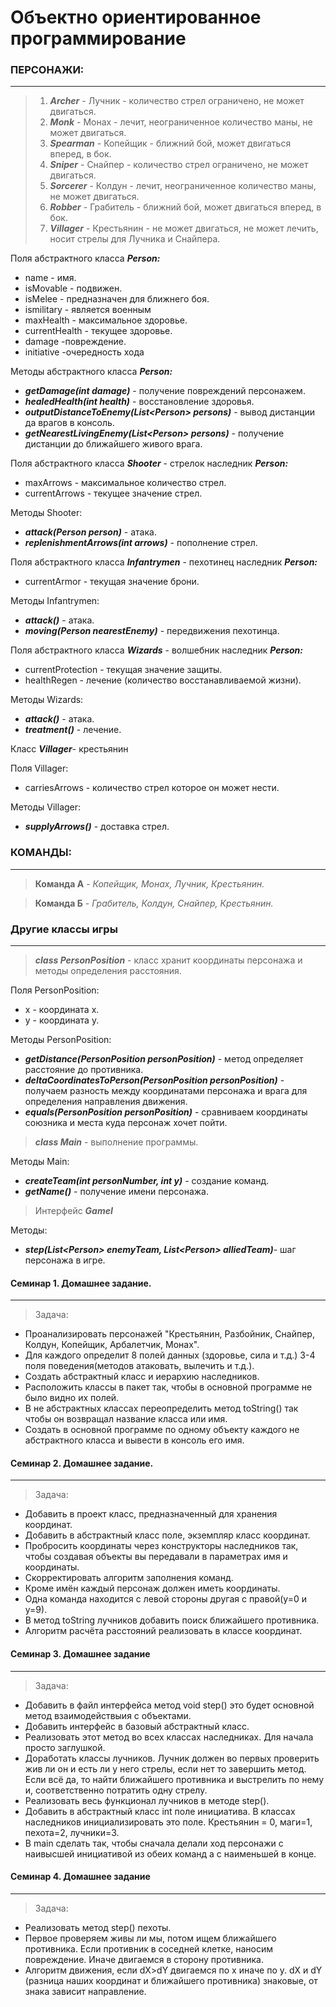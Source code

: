 
# Объектно ориентированное программирование

### ПЕРСОНАЖИ:
***
>1. _**Archer**_ - Лучник - количество стрел ограничено, не может двигаться.
>2. _**Monk**_ - Монах - лечит, неограниченное количество маны, не может двигаться.
>3. _**Spearman**_ - Копейщик - ближний бой, может двигаться вперед, в бок.
>4. _**Sniper**_ - Снайпер - количество стрел ограничено, не может двигаться.
>5. _**Sorcerer**_ - Колдун - лечит, неограниченное количество маны, не может двигаться.
>6. _**Robber**_ - Грабитель - ближний бой, может двигаться вперед, в бок.
>7. _**Villager**_ - Крестьянин - не может двигаться, не может лечить, носит стрелы для Лучника и Снайпера.

Поля абстрактного класса _**Person:**_
* name             - имя.
* isMovable        - подвижен.
* isMelee          - предназначен для ближнего боя.
* ismilitary       - является военным
* maxHealth        - максимальное здоровье.
* currentHealth    - текущее здоровье.
* damage            -повреждение.
* initiative        -очередность хода

Методы абстрактного класса _**Person:**_
* _**getDamage(int damage)**_ - получение повреждений персонажем.
* _**healedHealth(int health)**_ - восстановление здоровья.
* _**outputDistanceToEnemy(List\<Person> persons)**_ - вывод дистанции да врагов в консоль.
* _**getNearestLivingEnemy(List\<Person> persons)**_ - получение дистанции до ближайшего живого врага.

Поля абстрактного класса _**Shooter**_ - стрелок наследник _**Person:**_
* maxArrows        - максимальное количество стрел.
* currentArrows    - текущее значение стрел.

Методы Shooter:
* _**attack(Person person)**_ - атака.
* _**replenishmentArrows(int arrows)**_ - пополнение стрел.

Поля абстрактного класса _**Infantrymen**_ - пехотинец наследник _**Person:**_
* currentArmor     - текущая значение брони.

Методы Infantrymen:
* _**attack()**_ - атака.
* _**moving(Person nearestEnemy)**_ - передвижения пехотинца.

Поля абстрактного класса _**Wizards**_ - волшебник наследник _**Person:**_
* currentProtection - текущая значение защиты.
* healthRegen - лечение (количество восстанавливаемой жизни).

Методы Wizards:
* _**attack()**_ - атака.
* _**treatment()**_ - лечение.


Класс _**Villager**_- крестьянин

Поля Villager:
* carriesArrows     - количество стрел которое он может нести.

Методы Villager:
* _**supplyArrows()**_ - доставка стрел.

### КОМАНДЫ:
***

>**Команда А** - _Копейщик, Монах, Лучник, Крестьянин._

>**Команда Б** - _Грабитель, Колдун, Снайпер, Крестьянин._

### Другие классы игры
***
> _**class PersonPosition**_ - класс хранит координаты персонажа и методы определения расстояния.

Поля PersonPosition:

* x - координата x.
* y - координата y.

Методы PersonPosition:

* _**getDistance(PersonPosition personPosition)**_ - метод определяет расстояние до противника.
* _**deltaCoordinatesToPerson(PersonPosition personPosition)**_ - получаем разность между координатами персонажа и врага для определения направления движения.
* _**equals(PersonPosition personPosition)**_ - сравниваем координаты союзника и места куда персонаж хочет пойти.

> _**class Main**_ - выполнение программы.

Методы Main:
* _**createTeam(int personNumber, int y)**_ - создание команд.
* _**getName()**_ - получение имени персонажа.

>Интерфейс _**GameI**_

Методы:
* _**step(List\<Person> enemyTeam, List\<Person> alliedTeam)**_- шаг персонажа в игре.

#### Семинар 1. Домашнее задание.
***
>Задача:
* Проанализировать персонажей "Крестьянин, Разбойник, Снайпер, Колдун, Копейщик, Арбалетчик, Монах".
* Для каждого определит 8 полей данных (здоровье, сила и т.д.) 3-4 поля поведения(методов атаковать, вылечить и т.д.).
* Создать абстрактный класс и иерархию наследников.
* Расположить классы в пакет так, чтобы в основной программе не было видно их полей.
* В не абстрактных классах переопределить метод toString() так чтобы он возвращал название класса или имя.
* Создать в основной программе по одному объекту каждого не абстрактного класса и вывести в консоль его имя.

#### Семинар 2. Домашнее задание.
***
>Задача:
* Добавить в проект класс, предназначенный для хранения координат.
* Добавить в абстрактный класс поле, экземпляр класс координат.
* Пробросить координаты через конструкторы наследников так, чтобы создавая объекты вы передавали в параметрах имя и координаты.
* Скорректировать алгоритм заполнения команд.
* Кроме имён каждый персонаж должен иметь координаты.
* Одна команда находится с левой стороны другая с правой(у=0 и у=9).
* В метод toString лучников добавить поиск ближайшего противника.
* Алгоритм расчёта расстояний реализовать в классе координат.

#### Семинар 3. Домашнее задание
***
>Задача:
* Добавить в файл интерфейса метод void step() это будет основной метод взаимодействыия с объектами.
* Добавить интерфейс в базовый абстрактный класс.
* Реализовать этот метод во всех классах наследниках. Для начала просто заглушкой.
* Доработать классы лучников. Лучник должен во первых проверить жив ли он и есть ли у него стрелы, если нет то завершить метод. Если всё да, то найти ближайшего противника и выстрелить по нему и, соответственно потратить одну стрелу.
* Реализовать весь функционал лучников в методе step().
* Добавить в абстрактный класс int поле инициатива. В классах наследников инициализировать это поле. Крестьянин = 0, маги=1, пехота=2, лучники=3.
* В main сделать так, чтобы сначала делали ход персонажи с наивысшей инициативой из обеих команд а с наименьшей в конце.

#### Семинар 4. Домашнее задание
***
>Задача:
* Реализовать метод step() пехоты.
* Первое проверяем живы ли мы, потом ищем ближайшего противника. Если противник в соседней клетке, наносим повреждение. Иначе двигаемся в сторону противника.
* Алгоритм движения, если dX>dY двигаемся по x иначе по y. dX и dY (разница наших координат и ближайшего противника) знаковые, от знака зависит направление.